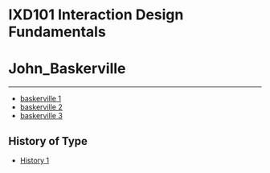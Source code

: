 IXD101 Interaction Design Fundamentals
======================================

# John_Baskerville
------------------
- [baskerville 1](https://loosecookie.github.io/john_baskerville/baskerville1.html)
- [baskerville 2](https://loosecookie.github.io/john_baskerville/baskerville2.html)
- [baskerville 3](https://loosecookie.github.io/john_baskerville/baskerville3.html)



History of Type
---------------
- [History 1](https://loosecookie.github.io/john_baskerville/history1.html)